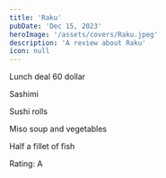 ```yaml
---
title: 'Raku'
pubDate: 'Dec 15, 2023'
heroImage: '/assets/covers/Raku.jpeg'
description: 'A review about Raku'
icon: null
---
```


Lunch deal 60 dollar

Sashimi

Sushi rolls

Miso soup and vegetables

Half a fillet of fish

Rating: A
